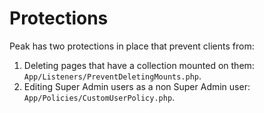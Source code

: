 # Protections

Peak has two protections in place that prevent clients from:

1. Deleting pages that have a collection mounted on them: `App/Listeners/PreventDeletingMounts.php`.
2. Editing Super Admin users as a non Super Admin user: `App/Policies/CustomUserPolicy.php`.
